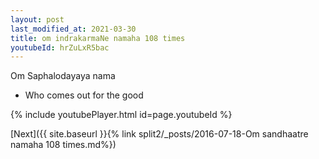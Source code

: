```yaml
---
layout: post
last_modified_at: 2021-03-30
title: om indrakarmaNe namaha 108 times
youtubeId: hrZuLxR5bac
---
```

 
 
Om Saphalodayaya nama 
 
 -  Who comes out for the good 
 
  
 
  
 
 
 
 
 
 


{% include youtubePlayer.html id=page.youtubeId %}
 
[Next]({{ site.baseurl }}{% link  split2/_posts/2016-07-18-Om sandhaatre namaha 108 times.md%})
 
